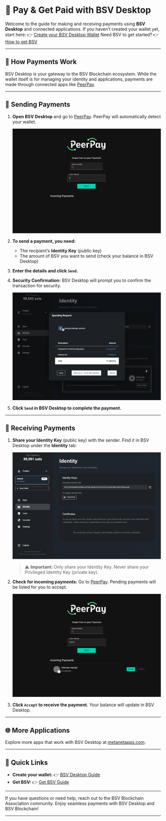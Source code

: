 # 💸 Pay & Get Paid with BSV Desktop

Welcome to the guide for making and receiving payments using **BSV Desktop** and connected applications.
If you haven’t created your wallet yet, start here: 👉 [Create your BSV Desktop Wallet](../metanet-desktop-mainnet.md)
Need BSV to get started? 👉 [How to get BSV](get-bsv/README.md)

---

## 🏦 How Payments Work

BSV Desktop is your gateway to the BSV Blockchain ecosystem.
While the wallet itself is for managing your identity and applications, payments are made through connected apps like [PeerPay](https://peerpay.babbage.systems/).

---

## 🚀 Sending Payments

1. **Open BSV Desktop** and go to [PeerPay](https://peerpay.babbage.systems/).
    PeerPay will automatically detect your wallet.

    ![PeerPay Landing Page](../../assets/onboardings/pay-and-paid/peerpay-landing.png)

2. **To send a payment, you need:**
    - The recipient’s **Identity Key** (public key)
    - The amount of BSV you want to send (check your balance in BSV Desktop)

3. **Enter the details and click `Send`.**

4. **Security Confirmation:**
    BSV Desktop will prompt you to confirm the transaction for security.

    ![BSV Desktop Payment Request](../../assets/metanet-desktop-payrequest.png)

5. **Click `Send` in BSV Desktop to complete the payment.**

---

## 📨 Receiving Payments

1. **Share your Identity Key** (public key) with the sender.
    Find it in BSV Desktop under the **Identity** tab:

    ![BSV Desktop Main Screen](../../assets/onboardings/bsv-desktop/metanet-desktop-main.png)

    > ⚠️ **Important:** Only share your Identity Key. Never share your Privileged Identity Key (private key).

2. **Check for incoming payments:**
    Go to [PeerPay](https://peerpay.babbage.systems/).
    Pending payments will be listed for you to accept.

    ![PeerPay Accept Payment](../../assets/onboardings/pay-and-paid/peer-pay-accept-payment.png)

3. **Click `Accept` to receive the payment.**
    Your balance will update in BSV Desktop.

---

## 🌐 More Applications

Explore more apps that work with BSV Desktop at [metanetapps.com](https://metanetapps.com/).

---

## 📝 Quick Links

- **Create your wallet:** 👉 [BSV Desktop Guide](../metanet-desktop-mainnet.md)
- **Get BSV:** 👉 [Get BSV Guide](get-bsv/README.md)

---

If you have questions or need help, reach out to the BSV Blockchain Association community.
Enjoy seamless payments with BSV Desktop and BSV Blockchain!

---


